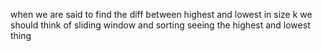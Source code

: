 when we are said to find the diff between highest and lowest in size k we should think of sliding window and sorting seeing the highest and lowest thing